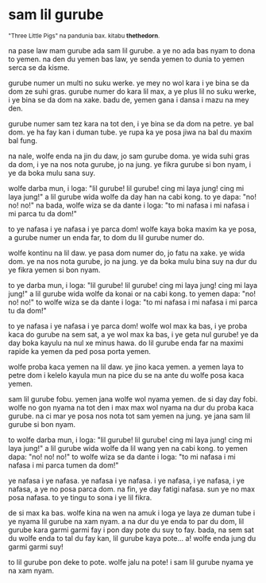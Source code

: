 # sam lil gurube

<small>"Three Little Pigs" na pandunia bax. kitabu **thethedorn**.</small>

na pase law mam gurube ada sam lil gurube. a ye no ada bas nyam to
dona to yemen. na den du yemen bas law, ye senda yemen to dunia to
yemen serca se da kisme.

gurube numer un multi no suku werke. ye mey no wol kara i ye bina se
da dom ze suhi gras. gurube numer do kara lil max, a ye plus lil no
suku werke, i ye bina se da dom na xake. badu de, yemen gana i dansa
i mazu na mey den.

gurube numer sam tez kara na tot den, i ye bina se da dom na petre. ye
bal dom. ye ha fay kan i duman tube. ye rupa ka ye posa jiwa na bal
du maxim bal fung.

na nale, wolfe enda na jin du daw, jo sam gurube doma. ye wida suhi
gras da dom, i ye na nos nota gurube, jo na jung. ye fikra gurube si
bon nyam, i ye da boka mulu sana suy.

wolfe darba mun, i loga: "lil gurube! lil gurube! cing mi laya jung!
cing mi laya jung!" a lil gurube wida wolfe da day han na cabi kong.
to ye dapa: "no! no! no!" na bada, wolfe wiza se da dante i loga:
"to mi nafasa i mi nafasa i mi parca tu da dom!"

to ye nafasa i ye nafasa i ye parca dom! wolfe kaya boka maxim ka ye
posa, a gurube numer un enda far, to dom du lil gurube numer do.

wolfe kontinu na lil daw. ye pasa dom numer do, jo fatu na xake. ye
wida dom. ye na nos nota gurube, jo na jung. ye da boka mulu bina suy
na dur du ye fikra yemen si bon nyam.

to ye darba mun, i loga: "lil gurube! lil gurube! cing mi laya jung!
cing mi laya jung!" a lil gurube wida wolfe da konai or na cabi kong.
to yemen dapa: "no! no! no!" to wolfe wiza se da dante i loga: "to
mi nafasa i mi nafasa i mi parca tu da dom!"

to ye nafasa i ye nafasa i ye parca dom! wolfe wol max ka bas, i ye
proba kaca do gurube na sem sat, a ye wol max ka bas, i ye geta nul
gurube! ye da day boka kayulu na nul xe minus hawa. do lil gurube
enda far na maximi rapide ka yemen da ped posa porta yemen.

wolfe proba kaca yemen na lil daw. ye jino kaca yemen. a yemen laya
to petre dom i kelelo kayula mun na pice du se na ante du wolfe posa
kaca yemen.

sam lil gurube fobu. yemen jana wolfe wol nyama yemen. de si day day
fobi. wolfe no gon nyama na tot den i max max wol nyama na dur du
proba kaca gurube. na ci mar ye posa nos nota tot sam yemen na jung.
ye jana sam lil gurube si bon nyam.

to wolfe darba mun, i loga: "lil gurube! lil gurube! cing mi laya
jung! cing mi laya jung!" a lil gurube wida wolfe da lil wang yen na
cabi kong. to yemen dapa: "no! no! no!" to wolfe wiza se da dante i
loga: "to mi nafasa i mi nafasa i mi parca tumen da dom!"

ye nafasa i ye nafasa. ye nafasa i ye nafasa. i ye nafasa, i ye
nafasa, i ye nafasa, a ye no posa parca dom. na fin, ye day fatigi
nafasa. sun ye no max posa nafasa. to ye tingu to sona i ye lil
fikra.

de si max ka bas. wolfe kina na wen na amuk i loga ye laya ze duman
tube i ye nyama lil gurube na xam nyam. a na dur du ye enda to par du
dom, lil gurube kara garmi garmi fay i pon day pote du suy to fay.
bada, na sem sat du wolfe enda to tal du fay kan, lil gurube kaya
pote... a! wolfe enda jung du garmi garmi suy!

to lil gurube pon deke to pote. wolfe jalu na pote! i sam lil gurube
nyama ye na xam nyam.

